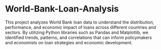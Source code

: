 # World-Bank-Loan-Analysis
This project analyzes World Bank loan data to understand the distribution, performance, and economic impact of loans across different countries and sectors. By utilizing Python libraries such as Pandas and Matplotlib, we identified trends, patterns, and correlations that can inform policymakers and economists on loan strategies and economic development.
